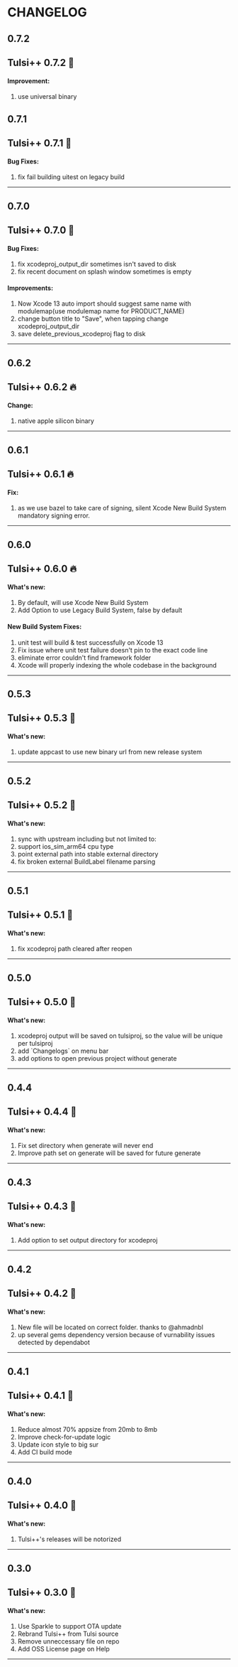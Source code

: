 # CHANGELOG

## 0.7.2
<h2>Tulsi++ 0.7.2 🎅 </h2>
<h4>Improvement:</h4> 
<ol> 
    <li>use universal binary</li>
</ol>

## 0.7.1
<h2>Tulsi++ 0.7.1 🎅 </h2>
<h4>Bug Fixes:</h4> 
<ol> 
    <li>fix fail building uitest on legacy build</li>
</ol>

----

## 0.7.0
<h2>Tulsi++ 0.7.0 🎅 </h2>
<h4>Bug Fixes:</h4> 
<ol> 
    <li>fix xcodeproj_output_dir sometimes isn't saved to disk</li>
    <li>fix recent document on splash window sometimes is empty</li>
</ol>

<h4>Improvements:</h4> 
<ol> 
    <li>Now Xcode 13 auto import should suggest same name with modulemap(use modulemap name for PRODUCT_NAME)</li>
    <li>change button title to "Save", when tapping change xcodeproj_output_dir</li>
    <li>save delete_previous_xcodeproj flag to disk</li>
    
</ol>

----

## 0.6.2
<h2>Tulsi++ 0.6.2 🔥 </h2>
<h4>Change:</h4> 
<ol> 
    <li>native apple silicon binary</li>
</ol>

----

## 0.6.1
<h2>Tulsi++ 0.6.1 🔥 </h2>
<h4>Fix:</h4> 
<ol> 
    <li>as we use bazel to take care of signing, silent Xcode New Build System mandatory signing error.</li>
</ol>

----

## 0.6.0
<h2>Tulsi++ 0.6.0 🔥 </h2>
<h4>What's new:</h4> 
<ol> 
    <li>By default, will use Xcode New Build System</li>
    <li>Add Option to use Legacy Build System, false by default</li>
</ol>

<h4>New Build System Fixes:</h4> 
<ol> 
    <li>unit test will build & test successfully on Xcode 13</li>
    <li>Fix issue where unit test failure doesn't pin to the exact code line</li>
    <li>eliminate error couldn't find framework folder</li>
    <li>Xcode will properly indexing the whole codebase in the background</li>
</ol>

----

## 0.5.3
<h2>Tulsi++ 0.5.3 🔨 </h2>
<h4>What's new:</h4> 
<ol> 
    <li>update appcast to use new binary url from new release system</li>
</ol>

----

## 0.5.2
<h2>Tulsi++ 0.5.2 🔨 </h2>
<h4>What's new:</h4> 
<ol> 
    <li>sync with upstream including but not limited to:</li>
    <li>support ios_sim_arm64 cpu type</li>
    <li>point external path into stable external directory</li>
    <li>fix broken external BuildLabel filename parsing</li>
</ol>

----

## 0.5.1
<h2>Tulsi++ 0.5.1 🔨 </h2>
<h4>What's new:</h4> 
<ol> 
    <li>fix xcodeproj path cleared after reopen</li>
</ol>

----

## 0.5.0
<h2>Tulsi++ 0.5.0 🔨 </h2>
<h4>What's new:</h4> 
<ol> 
    <li>xcodeproj output will be saved on tulsiproj, so the value will be unique per tulsiproj</li>
    <li>add `Changelogs` on menu bar</li>
    <li>add options to open previous project without generate</li>
</ol>

----

## 0.4.4
<h2>Tulsi++ 0.4.4 🔨 </h2>
<h4>What's new:</h4> 
<ol> 
    <li>Fix set directory when generate will never end</li>
    <li>Improve path set on generate will be saved for future generate</li>
</ol> 

----

## 0.4.3
<h2>Tulsi++ 0.4.3 🔨 </h2>
<h4>What's new:</h4> 
<ol> 
    <li>Add option to set output directory for xcodeproj</li>
</ol> 

----

## 0.4.2
<h2>Tulsi++ 0.4.2 🔨 </h2>
<h4>What's new:</h4> 
<ol> 
    <li>New file will be located on correct folder. thanks to <a src="https://github.com/ahmadnbl">@ahmadnbl</a></li>
    <li>up several gems dependency version because of vurnability issues detected by dependabot</li>
</ol> 

----

## 0.4.1
<h2>Tulsi++ 0.4.1 🔨 </h2>
<h4>What's new:</h4> 
<ol> 
    <li>Reduce almost 70% appsize from 20mb to 8mb</li>
    <li>Improve check-for-update logic</li>
    <li>Update icon style to big sur</li>
    <li>Add CI build mode</li>
</ol> 

----

## 0.4.0
<h2>Tulsi++ 0.4.0 🔨 </h2>
<h4>What's new:</h4> 
<ol> 
    <li>Tulsi++'s releases will be notorized</li>
</ol> 

----

## 0.3.0
<h2>Tulsi++ 0.3.0 🔨 </h2>
<h4>What's new:</h4> 
<ol> 
    <li>Use Sparkle to support OTA update</li>
    <li>Rebrand Tulsi++ from Tulsi source</li>
    <li>Remove unneccessary file on repo</li>
    <li>Add OSS License page on Help</li>
</ol> 

----